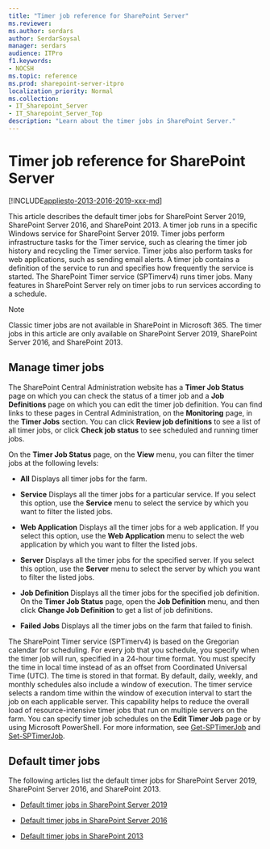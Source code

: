 ```yaml
---
title: "Timer job reference for SharePoint Server"
ms.reviewer: 
ms.author: serdars
author: SerdarSoysal
manager: serdars
audience: ITPro
f1.keywords:
- NOCSH
ms.topic: reference
ms.prod: sharepoint-server-itpro
localization_priority: Normal
ms.collection:
- IT_Sharepoint_Server
- IT_Sharepoint_Server_Top
description: "Learn about the timer jobs in SharePoint Server."
---
```


# Timer job reference for SharePoint Server

[!INCLUDE[appliesto-2013-2016-2019-xxx-md](../includes/appliesto-2013-2016-2019-xxx-md.md)]

This article describes the default timer jobs for SharePoint Server 2019, SharePoint Server 2016, and SharePoint 2013. A timer job runs in a specific Windows service for SharePoint Server 2019. Timer jobs perform infrastructure tasks for the Timer service, such as clearing the timer job history and recycling the Timer service. Timer jobs also perform tasks for web applications, such as sending email alerts. A timer job contains a definition of the service to run and specifies how frequently the service is started. The SharePoint Timer service (SPTimerv4) runs timer jobs. Many features in SharePoint Server rely on timer jobs to run services according to a schedule.

> [!NOTE]
> Classic timer jobs are not available in SharePoint in Microsoft 365. The timer jobs in this article are only available on SharePoint Server 2019, SharePoint Server 2016, and SharePoint 2013.

## Manage timer jobs
<a name="ManageJobs"> </a>

The SharePoint Central Administration website has a **Timer Job Status** page on which you can check the status of a timer job and a **Job Definitions** page on which you can edit the timer job definition. You can find links to these pages in Central Administration, on the **Monitoring** page, in the **Timer Jobs** section. You can click **Review job definitions** to see a list of all timer jobs, or click **Check job status** to see scheduled and running timer jobs.

On the **Timer Job Status** page, on the **View** menu, you can filter the timer jobs at the following levels: 
  
- **All** Displays all timer jobs for the farm. 
    
- **Service** Displays all the timer jobs for a particular service. If you select this option, use the **Service** menu to select the service by which you want to filter the listed jobs. 
    
- **Web Application** Displays all the timer jobs for a web application. If you select this option, use the **Web Application** menu to select the web application by which you want to filter the listed jobs. 
    
- **Server** Displays all the timer jobs for the specified server. If you select this option, use the **Server** menu to select the server by which you want to filter the listed jobs. 
    
- **Job Definition** Displays all the timer jobs for the specified job definition. On the **Timer Job Status** page, open the **Job Definition** menu, and then click **Change Job Definition** to get a list of job definitions. 
    
- **Failed Jobs** Displays all the timer jobs on the farm that failed to finish.
 
The SharePoint Timer service (SPTimerv4) is based on the Gregorian calendar for scheduling. For every job that you schedule, you specify when the timer job will run, specified in a 24-hour time format. You must specify the time in local time instead of as an offset from Coordinated Universal Time (UTC). The time is stored in that format. By default, daily, weekly, and monthly schedules also include a window of execution. The timer service selects a random time within the window of execution interval to start the job on each applicable server. This capability helps to reduce the overall load of resource-intensive timer jobs that run on multiple servers on the farm. You can specify timer job schedules on the **Edit Timer Job** page or by using Microsoft PowerShell. For more information, see [Get-SPTimerJob](/powershell/module/sharepoint-server/get-sptimerjob?view=sharepoint-ps) and [Set-SPTimerJob](/powershell/module/sharepoint-server/set-sptimerjob?view=sharepoint-ps).

## Default timer jobs
<a name="DefaultJobs"> </a>

The following articles list the default timer jobs for SharePoint Server 2019, SharePoint Server 2016, and SharePoint 2013.

- [Default timer jobs in SharePoint Server 2019](/sharepoint/technical-reference/default-timer-jobs-in-sharepoint-server-2019)

- [Default timer jobs in SharePoint Server 2016](/sharePoint/technical-reference/default-timer-jobs-in-sharepoint-server-2016)

- [Default timer jobs in SharePoint 2013](/sharePoint/technical-reference/default-timer-jobs-in-sharepoint-2013)

